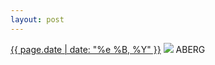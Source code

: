 ```yaml
---
layout: post
---
```


<p>
  <time><a href="/73">{{ page.date | date: "%e %B, %Y" }}</a></time>
  <a href="/73"><img src="{{ site.assets_url }}/73.jpg"/></a>
  <span>ABERG</span>
</p>
